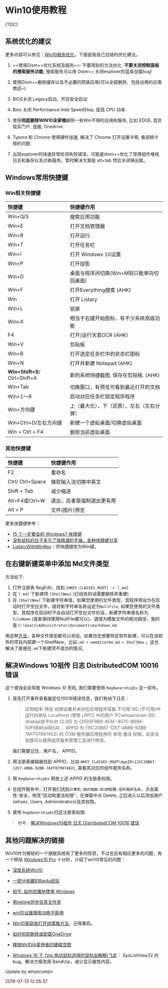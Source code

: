 # Win10使用教程

[TOC]

## 系统优化的建议

更多内容可以参见：[Win10服务优化](http://www.w10zj.com/Win10xy/Win10yh_508.html)。下面是我自己总结的优化建议。

1. ==使用Dism++优化系统及服务==: 不要用别的方法优化. **不要关闭控制面板的搜索服务功能**, 搜索服务可以用 Dism++ 关闭explorer的蓝条加载bug! 

2. 使用Dism++删除缓存以及不必要的预装应用(可以全部删除，包括没用的应用商店~)

3. BIOS关闭 Legacy启动，开启安全启动

4. Bios 关闭 Performance Intel SpeedStep, 提高 CPU 功率.

5. 使用**彻底删除WIN10全家桶**删除一些Win不用的应用和服务, 比如 EDGE, 混合现实门户, 连接, Onedrive.

6. Typora 和 Chrome 使用硬件加速, 解决了 Chrome 打开设置卡顿, 看视频卡顿的问题.

7. 出现explorer的快速异常检测失败错误，可能是dism++优化了禁用组件堆栈日志和备份以及诊断服务。暂时解决方案是 alt+tab 然后关闭弹出框。

   






## Windows常用快捷键

### Win相关快捷键

| 快捷键 | 快捷键作用 |
|:---|:---|
| Win+Q/S | 搜索应用功能 |
| Win+E|打开文档管理器|
| Win+R|打开运行|
| Win+T|打开任务栏|
| Win+I|打开 Windows 10设置|
| Win+P|打开投影|
| Win+D | 桌面与程序间切换(Win+M则只能单向切回桌面) |
| Win+F |打开Everything搜索 (AHK)|
| Win |打开 Listary|
| Win+L|锁屏|
| Win+X | 相当于右键开始图标，有不少系统高级功能 |
| F4 |打开/运行天若OCR (AHK)|
| Win+V |剪贴板|
| Win+B|打开选定任务栏中的状态栏图标|
| Win+N |打开并新建 Notepad (AHK)|
| **Win+Shift+S**/ Ctrl+Shift+A |新的系统快捷截图, 保存在剪贴板. (AHK)|
| Win+Tab|切换窗口，有预览可看到最近打开的文档|
| Win+1～9 | 启动对应任务栏锁定程序程序 |
| Win+方向键 | 上（最大化），下（还原），左右（左右分屏） |
| Win+Ctrl+D/左右方向键 | 新建一个虚拟桌面/切换虚拟桌面 |
| Win + Ctrl + F4 | 删除当前虚拟桌面 |



### 其他快捷键

| 快捷键 | 快捷键作用 |
|:---|:---|
| F2 | 重命名 |
| Ctrl/ Ctrl+Space | 微软输入法切换中英文 |
| Shift + Tab | 减少缩进 |
| Alt+F4或Ctrl+W|退出，后者是强制退出更有用 |
| Alt + P | 文件(图片)预览 |

更多快捷键参考：

* [15 个一定要会的 Windows7 快捷键](http://www.appinn.com/windows-7-15-keyboard-shortcut/)
* [没有鼠标的日子多亏了我精湛的手操，各种快捷键分享](http://www.cnblogs.com/Wayou/p/shortcuts.html)
* [ListaryWithWinKey](https://github.com/KevinWang15/ListaryWithWinKey)：将快捷键改为Win键。




## 在右键新建菜单中添加 Md文件类型

方法如下:

1. 打开注册表 RegEdit，找到 `[HKEY_CLASSES_ROOT] -> [.md]`
2. 在 `[.md]` 下新建项 `[ShellNew]` (已经有的话需要删除并重建)
3. 在 `[ShellNew]` 下新建字符串值，如果您使用的文件类型，其程序预设为在启动时打开空白文件，就将新字符串名称设定为`NullFile`;  如果您使用的文件类型，其程序在启动时不会自动打开空白文件的话，新建字符串值名称为 `FileName` (或者保持使用NullFile都可以)，键值为模板文件的绝对路径，我的是 `C:\Users\Administrator\Documents\markdown.md`. 

用这种[方法](http://heiybb.com/add-cpp-tpye.hf)，各种文件类型都可以添加。如果你还想要特定软件新建，可以在该软件的项目内部建一个ShellNew，比如`.md > emeditor64.md > ShellNew` 。这也解决了直接在`.md`下新建项不成功的情况。



## 解决Windows 10祖传 日志 DistributedCOM 10016 错误

这个错误会会导致 Windows 10 死机, 我们需要使用 `RegOwnershipEx` 这一软件。

1. 首先打开事件查看器定位10016错误信息，我们有如下日志：

   > 应用程序-特定 权限设置并未向在应用程序容器 不可用 SID (不可用)中运行的地址 LocalHost (使用 LRPC) 中的用户 PC\whzecomjm SID (blabla)授予针对 CLSID 为 
   > {2593F8B9-4EAF-457C-B68A-50F6B8EA6B54}
   > 、APPID 为 
   > {15C20B67-12E7-4BB6-92BB-7AFF07997402}
   >  的 COM 服务器应用程序的 本地 激活 权限。此安全权限可以使用组件服务管理工具进行修改。

   我们需要记住，用户名， APPID。

2. 用注册表编辑器找到 APPID，比如 `HKEY_CLASSES_ROOT\AppID\{15C20B67-12E7-4BB6-92BB-7AFF07997402}`, 查看其对应的组件服务名称。

3. 用  `RegOwnershipEx` 释放上述 APPID 的注册表权限。

4. 在组件服务中，打开我们找到`计算机-我的电脑-DCOM配置-组件服务名称`，点击属性-安全，修改"启动和激活权限"，在弹窗中点 Delete, 之后进入以后添加用户(whzec, Users, Administrators)及其权限。

5. 使用  `RegOwnershipEx`归还注册表权限. 

> 参考：[解决Windows10祖传 日志 DistributedCOM 10016 错误](https://nga.178.com/read.php?tid=13817103)



## 其他问题解决的链接

Win10作为微软的一个旗舰系统有了更多的性质，不过也会有相应更多的问题，有一个网站 [Windows10 Pro](https://www.windows10.pro/category/win10-tutorial/) 十分好，介绍了win10常见的问题：

* [深度系统Win10](http://www.deepinghost.com/win10/)

* [一部分收藏的Baidu经验](http://jingyan.baidu.com/user/nuc/content?tab=favor)

* [知乎: 如何优雅地使用 Windows](https://www.zhihu.com/question/20491886)

* [用mklink同步任意文件夹](https://wzyboy.im/post/40.html)

* [win10设置搜索功能不能用](https://jingyan.baidu.com/article/5552ef47e1e789518efbc941.html)

* [Win10家庭版打开组策略方法](https://jingyan.baidu.com/article/647f0115eafbb67f2148a814.html)，记得重启。

* [如何彻底删除或卸载OneDrive](https://jingyan.baidu.com/article/eb9f7b6d6c0183869364e827.html)

* [釋放NVIDIA愛用者的硬碟空間](https://tw.msi.com/blog/%E6%98%A5%E5%AD%A3%E5%A4%A7%E6%8E%83%E9%99%A4%EF%BC%9A%E9%87%8B%E6%94%BEnvidia%E6%84%9B%E7%94%A8%E8%80%85%E7%9A%84%E7%A1%AC%E7%A2%9F%E7%A9%BA%E9%96%93) 

* [Windows 10 下 7zip 拖动鼠标选择时鼠标会瞬移/飞走](https://www.v2ex.com/t/411282)： SysListView32 的 bug。解决方案改用 Bandizip，减少显示属性内容。

  

  

Update by whzecomjm 

2019-07-13 12:05:37






